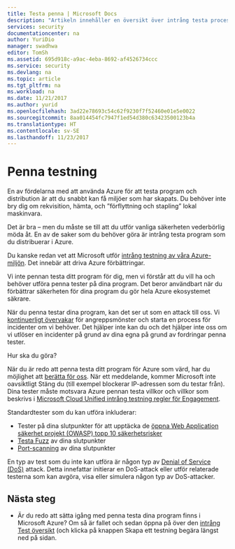 ```yaml
---
title: Testa penna | Microsoft Docs
description: "Artikeln innehåller en översikt över intrång testa process (pentest) och hur utför pentest mot dina appar som körs i Azure-infrastrukturen."
services: security
documentationcenter: na
author: YuriDio
manager: swadhwa
editor: TomSh
ms.assetid: 695d918c-a9ac-4eba-8692-af4526734ccc
ms.service: security
ms.devlang: na
ms.topic: article
ms.tgt_pltfrm: na
ms.workload: na
ms.date: 11/21/2017
ms.author: yurid
ms.openlocfilehash: 3ad22e78693c54c62f9230f7f52460e01e5e0022
ms.sourcegitcommit: 8aa014454fc7947f1ed54d380c63423500123b4a
ms.translationtype: HT
ms.contentlocale: sv-SE
ms.lasthandoff: 11/23/2017
---
```

# <a name="pen-testing"></a>Penna testning
En av fördelarna med att använda Azure för att testa program och distribution är att du snabbt kan få miljöer som har skapats.  Du behöver inte bry dig om rekvisition, hämta, och ”förflyttning och stapling” lokal maskinvara.

Det är bra – men du måste se till att du utför vanliga säkerheten vederbörlig möda åt. En av de saker som du behöver göra är intrång testa program som du distribuerar i Azure.

Du kanske redan vet att Microsoft utför [intrång testning av våra Azure-miljön](https://gallery.technet.microsoft.com/Cloud-Red-Teaming-b837392e). Det innebär att driva Azure förbättringar. 

Vi inte pennan testa ditt program för dig, men vi förstår att du vill ha och behöver utföra penna tester på dina program. Det beror användbart när du förbättrar säkerheten för dina program du gör hela Azure ekosystemet säkrare.

När du penna testar dina program, kan det ser ut som en attack till oss. Vi [kontinuerligt övervakar](http://blogs.msdn.com/b/azuresecurity/archive/2015/07/05/best-practices-to-protect-your-azure-deployment-against-cloud-drive-by-attacks.aspx) för angreppsmönster och starta en process för incidenter om vi behöver. Det hjälper inte kan du och det hjälper inte oss om vi utlöser en incidenter på grund av dina egna på grund av fordringar penna tester.

Hur ska du göra?

När du är redo att penna testa ditt program för Azure som värd, har du möjlighet att [berätta för oss](https://portal.msrc.microsoft.com/en-us/engage/pentest). När ett meddelande, kommer Microsoft inte oavsiktligt Stäng du (till exempel blockerar IP-adressen som du testar från). Dina tester måste motsvara Azure pennan testa villkor och villkor som beskrivs i [Microsoft Cloud Unified intrång testning regler för Engagement](https://technet.microsoft.com/en-us/mt784683).

Standardtester som du kan utföra inkluderar:

* Tester på dina slutpunkter för att upptäcka de [öppna Web Application säkerhet projekt (OWASP) topp 10 säkerhetsrisker](https://www.owasp.org/index.php/Category:OWASP_Top_Ten_Project)
* [Testa Fuzz](https://blogs.microsoft.com/cybertrust/2007/09/20/fuzz-testing-at-microsoft-and-the-triage-process/) av dina slutpunkter
* [Port-scanning](https://en.wikipedia.org/wiki/Port_scanner) av dina slutpunkter

En typ av test som du inte kan utföra är någon typ av [Denial of Service (DoS)](https://en.wikipedia.org/wiki/Denial-of-service_attack) attack. Detta innefattar initierar en DoS-attack eller utför relaterade testerna som kan avgöra, visa eller simulera någon typ av DoS-attacker.

## <a name="next-steps"></a>Nästa steg

- Är du redo att sätta igång med penna testa dina program finns i Microsoft Azure? Om så är fallet och sedan öppna på över den [intrång Test översikt](https://technet.microsoft.com/library/mt784683.aspx) (och klicka på knappen Skapa ett testning begära längst ned på sidan. 